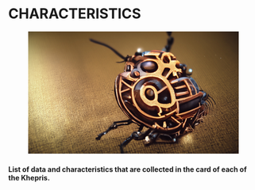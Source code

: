 # CHARACTERISTICS

<figure><img src="../../../.gitbook/assets/Khepri 01.jpg" alt=""><figcaption></figcaption></figure>

#### List of data and characteristics that are collected in the card of each of the Khepris.
